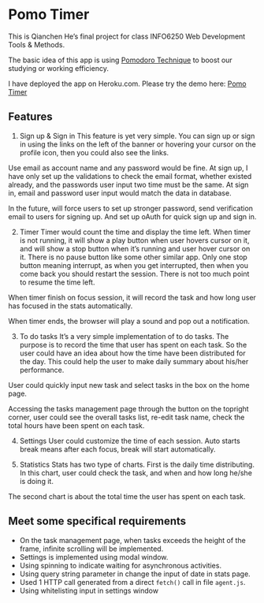 # Pomo Timer
This is Qianchen He’s final project for class INFO6250 Web Development Tools & Methods. 

The basic idea of this app is using [Pomodoro Technique](https://en.wikipedia.org/wiki/Pomodoro_Technique) to boost our studying or working efficiency.

I have deployed the app on Heroku.com. Please try the demo here: [Pomo Timer](https://ptimer.herokuapp.com/)

## Features
1. Sign up & Sign in
This feature is yet very simple. You can sign up or sign in using the links on the left of the banner or hovering your cursor on the profile icon, then you could also see the links.

Use email as account name and any password would be fine.  At sign up, I have only set up the validations to check the email format, whether existed already,  and the passwords user input two time must be the same.  At sign in, email and password user input would match the data in database. 

In the future,  will force users to set up stronger password, send verification email to users for signing up. And set up oAuth for quick sign up and sign in.

2. Timer
Timer would count the time and display the time left. When timer is not running, it will show a play button when user hovers cursor on it, and will show a stop button when it’s running and user hover cursor on it. There is no pause button like some other similar app. Only one stop button meaning interrupt, as when you get interrupted, then when you come back you should restart the session. There is not too much point to resume the time left. 

When timer finish on focus session, it will record the task and how long user has focused in the stats automatically.

When timer ends, the browser will play a sound and pop out a notification.

3. To do tasks
It’s a very simple implementation of to do tasks. The purpose is to record the time that user has spent on each task. So the user could have an idea about how the time have been distributed for the day. This could help the user to make daily summary about his/her performance.

User could quickly input new task and select tasks in the box on the home page. 

Accessing the tasks management page through the button on the topright corner, user could see the overall tasks list, re-edit task name, check the total hours have been spent on each task.

4. Settings
User could customize the time of each session. Auto starts break means after each focus, break will start automatically. 

5. Statistics
Stats has two type of charts. First is the daily time distributing. In this chart, user could check the task,  and when and how long he/she is doing it.

The second chart is about the total time the user has spent on each task.

## Meet some specifical requirements
- On the task management page, when tasks exceeds the height of the frame, infinite scrolling will be implemented. 
- Settings is implemented using modal window.
- Using spinning to indicate waiting for asynchronous activities.
- Using query string parameter in change the input of date in stats page.
- Used 1 HTTP call generated from a direct `fetch()` call in file `agent.js`.
- Using whitelisting input in settings window